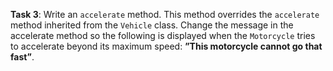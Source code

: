 **Task 3**: Write an `accelerate` method. This method overrides the `accelerate` method inherited from the `Vehicle` class. Change the message in the accelerate method so the following is displayed when the `Motorcycle` tries to accelerate beyond its maximum speed: **”This motorcycle cannot go that fast”**.
